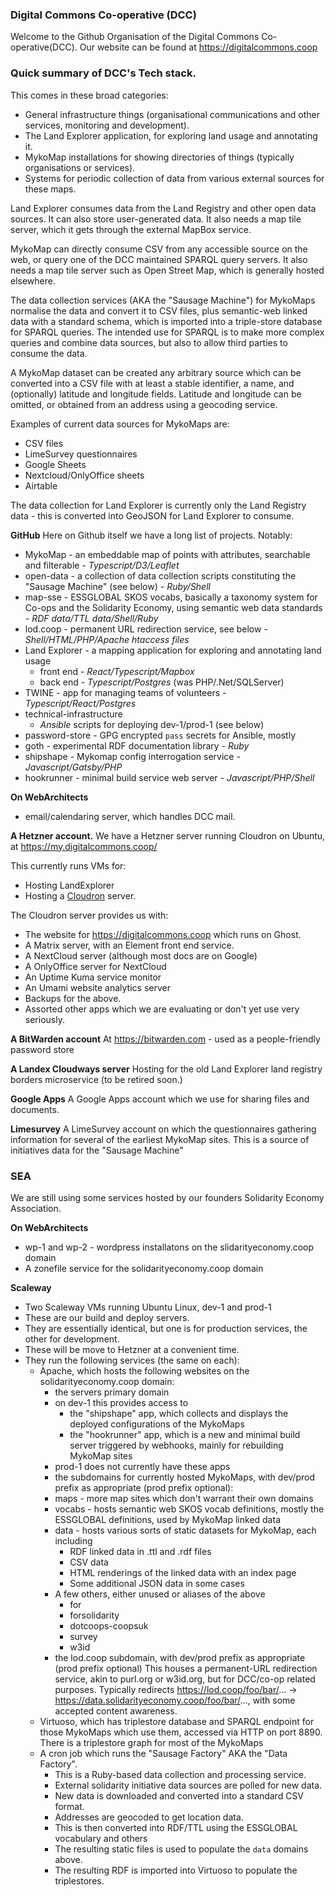 ### Digital Commons Co-operative (DCC)
 
Welcome to the Github Organisation of the Digital Commons Co-operative(DCC). Our website can be found at https://digitalcommons.coop

### Quick summary of DCC's Tech stack.

This comes in these broad categories:
- General infrastructure things (organisational communications and other services, monitoring and development).
- The Land Explorer application, for exploring land usage and annotating it.
- MykoMap installations for showing directories of things (typically organisations or services).
- Systems for periodic collection of data from various external sources for these maps.

Land Explorer consumes data from the Land Registry and other open data sources. It can also store user-generated data. It also needs a map tile server, which it gets through the external MapBox service.

MykoMap can directly consume CSV from any accessible source on the web, or query one of the DCC maintained SPARQL query servers. It also needs a map tile server such as Open Street Map, which is generally hosted elsewhere.

The data collection services (AKA the "Sausage Machine") for MykoMaps normalise the data and convert it to CSV files, plus semantic-web linked data with a standard schema, which is imported into a triple-store database for SPARQL queries. The intended use for SPARQL is to make more complex queries and combine data sources, but also to allow third parties to consume the data.

A MykoMap dataset can be created any arbitrary source which can be converted into a CSV file with at least a stable identifier, a name, and (optionally) latitude and longitude fields. Latitude and longitude can be omitted, or obtained from an address using a geocoding service. 

Examples of current data sources for MykoMaps are:
- CSV files
- LimeSurvey questionnaires
- Google Sheets
- Nextcloud/OnlyOffice sheets
- Airtable

The data collection for Land Explorer is currently only the Land Registry data - this is converted into GeoJSON for Land Explorer to consume.

**GitHub** 
Here on Github itself we have a long list of projects. Notably:

- MykoMap - an embeddable map of points with attributes, searchable and filterable - *Typescript/D3/Leaflet*
- open-data - a collection of data collection scripts constituting the "Sausage Machine" (see below) - *Ruby/Shell*
- map-sse - ESSGLOBAL SKOS vocabs, basically a taxonomy system for Co-ops and the Solidarity Economy, using semantic web data standards - *RDF data/TTL data/Shell/Ruby*
- lod.coop - permanent URL redirection service, see below - *Shell/HTML/PHP/Apache htaccess files*
- Land Explorer - a mapping application for exploring and annotating land usage
  -  front end - *React/Typescript/Mapbox*
  -  back end - *Typescript/Postgres* (was PHP/.Net/SQLServer)
- TWINE - app for managing teams of volunteers - *Typescript/React/Postgres*
- technical-infrastructure
   - *Ansible* scripts for deploying dev-1/prod-1 (see below)
- password-store - GPG encrypted `pass` secrets for Ansible, mostly
- goth - experimental RDF documentation library - *Ruby*
- shipshape - Mykomap config interrogation service - *Javascript/Gatsby/PHP*
- hookrunner - minimal build service web server - *Javascript/PHP/Shell*

**On WebArchitects**
- email/calendaring server, which handles DCC mail.

**A Hetzner account.**
We have a Hetzner server running Cloudron on Ubuntu, at https://my.digitalcommons.coop/

This currently runs VMs for:
- Hosting LandExplorer
- Hosting a [Cloudron](https://cloudron.io) server.

The Cloudron server provides us with:
- The website for https://digitalcommons.coop which runs on Ghost.
- A Matrix server, with an Element front end service.
- A NextCloud server (although most docs are on Google)
- A OnlyOffice server for NextCloud
- An Uptime Kuma service monitor
- An Umami website analytics server
- Backups for the above.
- Assorted other apps which we are evaluating or don't yet use very seriously.

**A BitWarden account**
At https://bitwarden.com - used as a people-friendly password store

**A Landex Cloudways server**
Hosting for the old Land Explorer land registry borders microservice (to be retired soon.)

**Google Apps**
A Google Apps account which we use for sharing files and documents.

**Limesurvey**
 A LimeSurvey account on which the questionnaires gathering information for several of the earliest MykoMap sites. This is a source of initiatives data for the "Sausage Machine"

### SEA 
We are still using some services hosted by our founders Solidarity Economy Association.

**On WebArchitects**
 - wp-1 and wp-2 - wordpress installatons on the slidarityeconomy.coop domain
 - A zonefile service for the solidarityeconomy.coop domain

**Scaleway**
- Two Scaleway VMs running Ubuntu Linux, dev-1 and prod-1
- These are our build and deploy servers.
- They are essentially identical, but one is for production services, the other for development.
- These will be move to Hetzner at a convenient time.
- They run the following services (the same on each):
  - Apache, which hosts the following websites on the solidarityeconomy.coop domain:
    - the servers primary domain
    - on dev-1 this provides access to
      - the "shipshape" app, which collects and displays the deployed configurations of the MykoMaps
      - the "hookrunner" app, which is a new and minimal build server triggered by webhooks, mainly for rebuilding MykoMap sites
    -  prod-1 does not currently have these apps
    -  the subdomains for currently hosted MykoMaps, with dev/prod prefix as appropriate (prod prefix optional):
      - maps - more map sites which don't warrant their own domains
      - vocabs - hosts semantic web SKOS vocab definitions, mostly the ESSGLOBAL definitions, used by MykoMap linked data
      - data - hosts various sorts of static datasets for MykoMap, each including
        - RDF linked data in .ttl and .rdf files
        - CSV data
        - HTML renderings of the linked data with an index page
        - Some additional JSON data in some cases
      - A few others, either unused or aliases of the above
        - for
        - forsolidarity
        - dotcoops-coopsuk
        - survey
        - w3id
    - the lod.coop subdomain, with dev/prod prefix as appropriate (prod prefix optional) This houses a permanent-URL redirection service, akin to purl.org or w3id.org, but for DCC/co-op related purposes. Typically redirects https://lod.coop/foo/bar/... -> https://data.solidarityeconomy.coop/foo/bar/..., with some accepted content awareness.
  - Virtuoso, which has triplestore database and SPARQL endpoint for those MykoMaps which use them, accessed via HTTP on port 8890. There is a triplestore graph for most of the MykoMaps 
  - A cron job which runs the "Sausage Factory" AKA the "Data Factory".
    - This is a Ruby-based data collection and processing service.
    - External solidarity initiative data sources are polled for new data.
    - New data is downloaded and converted into a standard CSV format.
    - Addresses are geocoded to get location data.
    - This is then converted into RDF/TTL using the ESSGLOBAL vocabulary and others
    - The resulting static files is used to populate the `data` domains above.
    - The resulting RDF is imported into Virtuoso to populate the triplestores.

